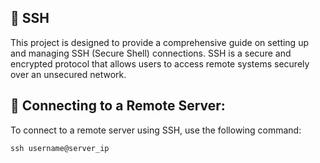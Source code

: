 ## :satellite: SSH

This project is designed to provide a comprehensive guide on setting up and managing SSH (Secure Shell) connections. SSH is a secure and encrypted protocol that allows users to access remote systems securely over an unsecured network.

## :satellite: Connecting to a Remote Server:
To connect to a remote server using SSH, use the following command:
```
ssh username@server_ip
```
